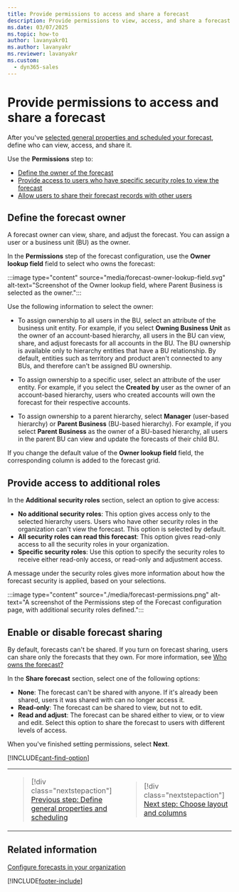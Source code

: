 ```yaml
---
title: Provide permissions to access and share a forecast
description: Provide permissions to view, access, and share a forecast in Dynamics 365 Sales.
ms.date: 03/07/2025
ms.topic: how-to
author: lavanyakr01
ms.author: lavanyakr
ms.reviewer: lavanyakr
ms.custom: 
  - dyn365-sales
---
```


# Provide permissions to access and share a forecast  

After you've [selected general properties and scheduled your forecast](./define-general-properties-scheduling-forecast.md), define who can view, access, and share it.

Use the **Permissions** step to:

- [Define the owner of the forecast](#define-the-forecast-owner)
- [Provide access to users who have specific security roles to view the forecast](#provide-access-to-additional-roles)
- [Allow users to share their forecast records with other users](#enable-or-disable-forecast-sharing)

## Define the forecast owner

A forecast owner can view, share, and adjust the forecast. You can assign a user or a business unit (BU) as the owner.

In the **Permissions** step of the forecast configuration, use the **Owner lookup field** field to select who owns the forecast:

:::image type="content" source="media/forecast-owner-lookup-field.svg" alt-text="Screenshot of the Owner lookup field, where Parent Business is selected as the owner.":::

Use the following information to select the owner:

- To assign ownership to all users in the BU, select an attribute of the business unit entity. For example, if you select **Owning Business Unit** as the owner of an account-based hierarchy, all users in the BU can view, share, and adjust forecasts for all accounts in the BU. The BU ownership is available only to hierarchy entities that have a BU relationship. By default, entities such as territory and product aren't connected to any BUs, and therefore can't be assigned BU ownership.

- To assign ownership to a specific user, select an attribute of the user entity. For example, if you select the **Created by** user as the owner of an account-based hierarchy, users who created accounts will own the forecast for their respective accounts.
- To assign ownership to a parent hierarchy, select **Manager** (user-based hierarchy) or **Parent Business** (BU-based hierarchy). For example, if you select **Parent Business** as the owner of a BU-based hierarchy, all users in the parent BU can view and update the forecasts of their child BU.

If you change the default value of the **Owner lookup field** field, the corresponding column is added to the forecast grid.

## Provide access to additional roles

In the **Additional security roles** section, select an option to give access:

- **No additional security roles**: This option gives access only to the selected hierarchy users. Users who have other security roles in the organization can't view the forecast. This option is selected by default.
- **All security roles can read this forecast**: This option gives read-only access to all the security roles in your organization.
- **Specific security roles**: Use this option to specify the security roles to receive either read-only access, or read-only and adjustment access.

A message under the security roles gives more information about how the forecast security is applied, based on your selections.

:::image type="content" source="./media/forecast-permissions.png" alt-text="A screenshot of the Permissions step of the Forecast configuration page, with additional security roles defined.":::

## Enable or disable forecast sharing

By default, forecasts can't be shared. If you turn on forecast sharing, users can share only the forecasts that they own. For more information, see [Who owns the forecast?](faq-forecasting.md#who-owns-the-forecast)

In the **Share forecast** section, select one of the following options:

- **None**: The forecast can't be shared with anyone. If it's already been shared, users it was shared with can no longer access it.
- **Read-only**: The forecast can be shared to view, but not to edit.
- **Read and adjust**: The forecast can be shared either to view, or to view and edit. Select this option to share the forecast to users with different levels of access.

When you've finished setting permissions, select **Next**.

[!INCLUDE[cant-find-option](../includes/cant-find-option.md)]

<table>
<tr><td>

> [!div class="nextstepaction"]
> [Previous step: Define general properties and scheduling](define-general-properties-scheduling-forecast.md)
</td><td>

> [!div class="nextstepaction"]
> [Next step: Choose layout and columns](choose-layout-and-columns-forecast.md)
</td></tr>
</table>

## Related information

[Configure forecasts in your organization](configure-forecast.md)

[!INCLUDE[footer-include](../includes/footer-banner.md)]
